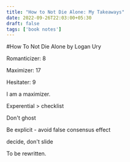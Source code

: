 ```yaml
---
title: "How to Not Die Alone: My Takeaways"
date: 2022-09-26T22:03:00+05:30
draft: false
tags: ['book notes']
---
```

#How To Not Die Alone by Logan Ury

Romanticizer: 8

Maximizer: 17

Hesitater: 9

I am a maximizer.

Experential > checklist

Don't ghost

Be explicit - avoid false consensus effect

decide, don't slide

To be rewritten.
